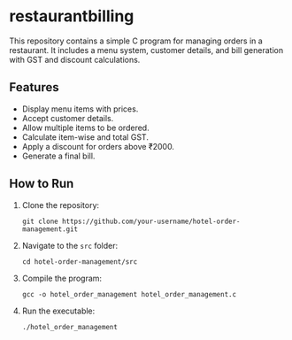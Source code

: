 # restaurantbilling
This repository contains a simple C program for managing orders in a restaurant. It includes a menu system, customer details, and bill generation with GST and discount calculations.

## Features
- Display menu items with prices.
- Accept customer details.
- Allow multiple items to be ordered.
- Calculate item-wise and total GST.
- Apply a discount for orders above ₹2000.
- Generate a final bill.

## How to Run
1. Clone the repository:
   ```
   git clone https://github.com/your-username/hotel-order-management.git
   ```
2. Navigate to the `src` folder:
   ```
   cd hotel-order-management/src
   ```
3. Compile the program:
   ```
   gcc -o hotel_order_management hotel_order_management.c
   ```
4. Run the executable:
   ```
   ./hotel_order_management
   ```

